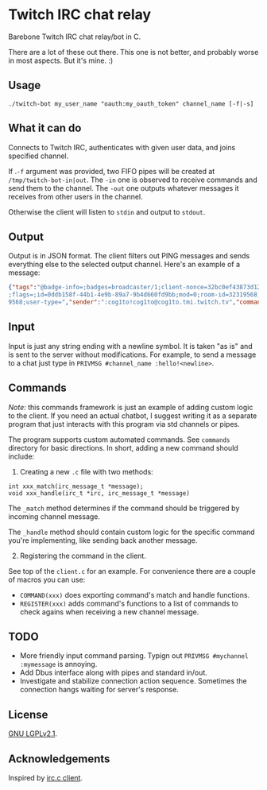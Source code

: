 # Twitch IRC chat relay

Barebone Twitch IRC chat relay/bot in C.

There are a lot of these out there. This one is not better, and probably worse in most
aspects. But it's mine. :)

## Usage
```
./twitch-bot my_user_name "oauth:my_oauth_token" channel_name [-f|-s]
```

## What it can do

Connects to Twitch IRC, authenticates with given user data, and joins specified channel.

If .`-f` argument was provided, two FIFO pipes will be created at `/tmp/twitch-bot-in|out`.
The `-in` one is observed to receive commands and send them to the channel. The
`-out` one outputs whatever messages it receives from other users in the
channel.

Otherwise the client will listen to `stdin` and output to `stdout`.

## Output

Output is in JSON format. The client filters out PING messages and sends everything else
to the selected output channel. Here's an example of a message:

```json
{"tags":"@badge-info=;badges=broadcaster/1;client-nonce=32bc0ef43873d1203001e148ec84ed03;color=#8A2BE2;display-name=cog1to;emotes=
;flags=;id=0ddb158f-44b1-4e9b-89a7-9b4d660fd9bb;mod=0;room-id=32319568;subscriber=0;tmi-sent-ts=1633040608904;turbo=0;user-id=3231
9568;user-type=","sender":":cog1to!cog1to@cog1to.tmi.twitch.tv","command":"PRIVMSG","message":"test"}
```

## Input

Input is just any string ending with a newline symbol. It is taken "as is" and is sent to the server without modifications.
For example, to send a message to a chat just type in `PRIVMSG #channel_name :hello!<newline>`.

## Commands

*Note:* this commands framework is just an example of adding custom logic to the client.
If you need an actual chatbot, I suggest writing it as a separate program that just
interacts with this program via std channels or pipes.

The program supports custom automated commands. See `commands` directory for basic
directions. In short, adding a new command should include:

1. Creating a new `.c` file with two methods:

```
int xxx_match(irc_message_t *message);
void xxx_handle(irc_t *irc, irc_message_t *message)
```

The `_match` method determines if the command should be triggered by incoming channel
message.

The `_handle` method should contain custom logic for the specific command
you're implementing, like sending back another message.

2. Registering the command in the client.

See top of the `client.c` for an example. For convenience there are a couple of macros
you can use:

- `COMMAND(xxx)` does exporting command's match and handle functions.
- `REGISTER(xxx)` adds command's functions to a list of commands to check agains
when receiving a new channel message.

## TODO

- More friendly input command parsing. Typign out `PRIVMSG #mychannel :mymessage` is
annoying.
- Add Dbus interface along with pipes and standard in/out.
- Investigate and stabilize connection action sequence. Sometimes the connection hangs 
waiting for server's response.

## License

[GNU LGPLv2.1](https://www.gnu.org/licenses/old-licenses/lgpl-2.1.en.html).

## Acknowledgements

Inspired by [irc.c client](https://c9x.me/irc/).
